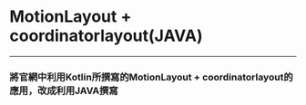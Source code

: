 # MotionLayout + coordinatorlayout(JAVA)
---
### 將官網中利用Kotlin所撰寫的MotionLayout + coordinatorlayout的應用，改成利用JAVA撰寫
